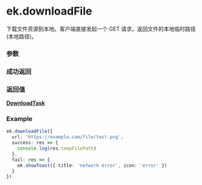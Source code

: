 # ek.downloadFile

下载文件资源到本地。客户端直接发起一个 GET 请求，返回文件的本地临时路径 (本地路径)。

### 参数

<Props :data="props" options />

### 成功返回

<Results :data="results" />

### 返回值

**[DownloadTask](./DownloadTask.md)**

### Example

```ts
ek.downloadFile({
  url: 'https://example.com/file/test.png',
  success: res => {
    console.log(res.tempFilePath)
  },
  fail: res => {
    ek.showToast({ title: 'network error', icon: 'error' })
  }
})
```

<script setup>
const props = [
    {
        name: "url", 
        type: "string",
        default: "",
        required: true, 
        desc: "下载资源的 url"
    },
    {
        name: "header", 
        type: "Object",
        default: "",
        required: false, 
        desc: "HTTP 请求的 Header"
    },
    {
        name: "timeout", 
        type: "number",
        default: "60000",
        required: false, 
        desc: "超时时间，单位为毫秒"
    },
    {
        name: "filePath", 
        type: "string",
        default: "",
        required: false, 
        desc: "指定文件下载后存储的路径 (本地路径)",
    },
]

const results = [
  {
    name: 'tempFilePath',
    type: 'string',
    desc: "临时文件路径 (本地路径)。没传入 filePath 指定文件存储路径时会返回，下载后的文件会存储到一个临时文件"
  },
  {
    name: 'filePath',
    type: 'string',
    desc: "用户文件路径 (本地路径)。传入 filePath 时会返回，跟传入的 filePath 一致"
  },
  {
    name: 'dataLength',
    type: 'number',
    desc: "服务器返回的数据长度"
  },
  {
    name: 'header',
    type: 'Object',
    desc: "服务器返回的 HTTP Response Header"
  },
  {
    name: 'statusCode',
    type: 'number',
    desc: "服务器返回的 HTTP 状态码"
  },
]
</script>
